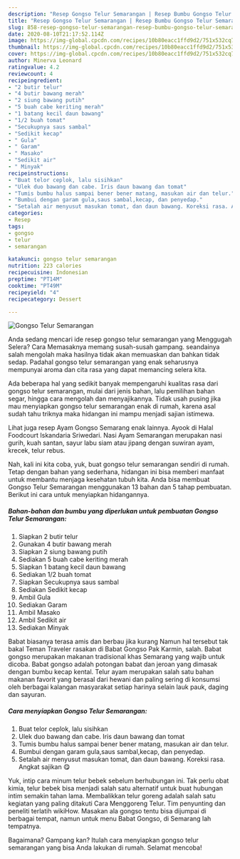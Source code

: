 ```yaml
---
description: "Resep Gongso Telur Semarangan | Resep Bumbu Gongso Telur Semarangan Yang Enak Dan Mudah"
title: "Resep Gongso Telur Semarangan | Resep Bumbu Gongso Telur Semarangan Yang Enak Dan Mudah"
slug: 858-resep-gongso-telur-semarangan-resep-bumbu-gongso-telur-semarangan-yang-enak-dan-mudah
date: 2020-08-10T21:17:52.114Z
image: https://img-global.cpcdn.com/recipes/10b80eacc1ffd9d2/751x532cq70/gongso-telur-semarangan-foto-resep-utama.jpg
thumbnail: https://img-global.cpcdn.com/recipes/10b80eacc1ffd9d2/751x532cq70/gongso-telur-semarangan-foto-resep-utama.jpg
cover: https://img-global.cpcdn.com/recipes/10b80eacc1ffd9d2/751x532cq70/gongso-telur-semarangan-foto-resep-utama.jpg
author: Minerva Leonard
ratingvalue: 4.2
reviewcount: 4
recipeingredient:
- "2 butir telur"
- "4 butir bawang merah"
- "2 siung bawang putih"
- "5 buah cabe keriting merah"
- "1 batang kecil daun bawang"
- "1/2 buah tomat"
- "Secukupnya saus sambal"
- "Sedikit kecap"
- " Gula"
- " Garam"
- " Masako"
- "Sedikit air"
- " Minyak"
recipeinstructions:
- "Buat telor ceplok, lalu sisihkan"
- "Ulek duo bawang dan cabe. Iris daun bawang dan tomat"
- "Tumis bumbu halus sampai bener bener matang, masukan air dan telur."
- "Bumbui dengan garam gula,saus sambal,kecap, dan penyedap."
- "Setalah air menyusut masukan tomat, dan daun bawang. Koreksi rasa. Angkat sajikan 😋"
categories:
- Resep
tags:
- gongso
- telur
- semarangan

katakunci: gongso telur semarangan 
nutrition: 223 calories
recipecuisine: Indonesian
preptime: "PT14M"
cooktime: "PT49M"
recipeyield: "4"
recipecategory: Dessert

---
```



![Gongso Telur Semarangan](https://img-global.cpcdn.com/recipes/10b80eacc1ffd9d2/751x532cq70/gongso-telur-semarangan-foto-resep-utama.jpg)

Anda sedang mencari ide resep gongso telur semarangan yang Menggugah Selera? Cara Memasaknya memang susah-susah gampang. seandainya salah mengolah maka hasilnya tidak akan memuaskan dan bahkan tidak sedap. Padahal gongso telur semarangan yang enak seharusnya mempunyai aroma dan cita rasa yang dapat memancing selera kita.

Ada beberapa hal yang sedikit banyak mempengaruhi kualitas rasa dari gongso telur semarangan, mulai dari jenis bahan, lalu pemilihan bahan segar, hingga cara mengolah dan menyajikannya. Tidak usah pusing jika mau menyiapkan gongso telur semarangan enak di rumah, karena asal sudah tahu triknya maka hidangan ini mampu menjadi sajian istimewa.

Lihat juga resep Ayam Gongso Semarang enak lainnya. Ayook di Halal Foodcourt Iskandaria Sriwedari. Nasi Ayam Semarangan merupakan nasi gurih, kuah santan, sayur labu siam atau jipang dengan suwiran ayam, krecek, telur rebus.


Nah, kali ini kita coba, yuk, buat gongso telur semarangan sendiri di rumah. Tetap dengan bahan yang sederhana, hidangan ini bisa memberi manfaat untuk membantu menjaga kesehatan tubuh kita. Anda bisa membuat Gongso Telur Semarangan menggunakan 13 bahan dan 5 tahap pembuatan. Berikut ini cara untuk menyiapkan hidangannya.

<!--inarticleads1-->

##### Bahan-bahan dan bumbu yang diperlukan untuk pembuatan Gongso Telur Semarangan:

1. Siapkan 2 butir telur
1. Gunakan 4 butir bawang merah
1. Siapkan 2 siung bawang putih
1. Sediakan 5 buah cabe keriting merah
1. Siapkan 1 batang kecil daun bawang
1. Sediakan 1/2 buah tomat
1. Siapkan Secukupnya saus sambal
1. Sediakan Sedikit kecap
1. Ambil  Gula
1. Sediakan  Garam
1. Ambil  Masako
1. Ambil Sedikit air
1. Sediakan  Minyak


Babat biasanya terasa amis dan berbau jika kurang Namun hal tersebut tak bakal Teman Traveler rasakan di Babat Gongso Pak Karmin, salah. Babat gongso merupakan makanan tradisional khas Semarang yang wajib untuk dicoba. Babat gongso adalah potongan babat dan jeroan yang dimasak dengan bumbu kecap kental. Telur ayam merupakan salah satu bahan makanan favorit yang berasal dari hewani dan paling sering di konsumsi oleh berbagai kalangan masyarakat setiap harinya selain lauk pauk, daging dan sayuran. 

<!--inarticleads2-->

##### Cara menyiapkan Gongso Telur Semarangan:

1. Buat telor ceplok, lalu sisihkan
1. Ulek duo bawang dan cabe. Iris daun bawang dan tomat
1. Tumis bumbu halus sampai bener bener matang, masukan air dan telur.
1. Bumbui dengan garam gula,saus sambal,kecap, dan penyedap.
1. Setalah air menyusut masukan tomat, dan daun bawang. Koreksi rasa. Angkat sajikan 😋


Yuk, intip cara minum telur bebek sebelum berhubungan ini. Tak perlu obat kimia, telur bebek bisa menjadi salah satu alternatif untuk buat hubungan intim semakin tahan lama. Membalikkan telur goreng adalah salah satu kegiatan yang paling ditakuti Cara Menggoreng Telur. Tim penyunting dan peneliti terlatih wikiHow. Masakan ala gongso tentu bisa dijumpai di berbagai tempat, namun untuk menu Babat Gongso, di Semarang lah tempatnya. 

Bagaimana? Gampang kan? Itulah cara menyiapkan gongso telur semarangan yang bisa Anda lakukan di rumah. Selamat mencoba!
